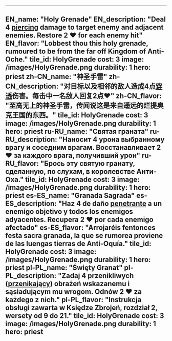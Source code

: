 ---

EN_name: "Holy Grenade"
EN_description: "Deal 4 <u>piercing</u> damage to target enemy and adjacent enemies. Restore 2 ❤️ for each enemy hit"
EN_flavor: "Lobbest thou this holy grenade, rumoured to be from the far off Kingdom of Anti-Oche."
tile_id: HolyGrenade
cost: 3
image: /images/HolyGrenade.png
durability: 1
hero: priest
zh-CN_name: "神圣手雷"
zh-CN_description: "对目标以及相邻的敌人造成4点<u>穿透</u>伤害。每击中一名敌人回复2点❤️"
zh-CN_flavor: "至高无上的神圣手雷，传闻说这是来自遥远的烂提奥克王国的东西。"
tile_id: HolyGrenade
cost: 3
image: /images/HolyGrenade.png
durability: 1
hero: priest
ru-RU_name: "Святая граната"
ru-RU_description: "Наносит 4 урона выбранному врагу и соседним врагам. Восстанавливает 2 ❤️ за каждого врага, получивший урон"
ru-RU_flavor: "Брось эту святую гранату, сделанную, по слухам, в королевстве Анти-Оха."
tile_id: HolyGrenade
cost: 3
image: /images/HolyGrenade.png
durability: 1
hero: priest
es-ES_name: "Granada Sagrada"
es-ES_description: "Haz 4 de daño <u>penetrante</u> a un enemigo objetivo y todos los enemigos adyacentes. Recupera 2 ❤️ por cada enemigo afectado"
es-ES_flavor: "Arrojaréis fentonces festa sacra granada, la que se rumorea proviene de las luengas tierras de Anti-Oquía."
tile_id: HolyGrenade
cost: 3
image: /images/HolyGrenade.png
durability: 1
hero: priest
pl-PL_name: "Święty Granat"
pl-PL_description: "Zadaj 4 przenikliwych (<u>przenikający</u>) obrażeń wskazanemu i sąsiadującym mu wrogom. Odnów 2 ❤️ za każdego z nich."
pl-PL_flavor: "Instrukcja obsługi zawarta w Księdze Zbrojeń, rozdział 2, wersety od 9 do 21."
tile_id: HolyGrenade
cost: 3
image: /images/HolyGrenade.png
durability: 1
hero: priest
---